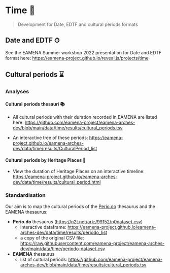 # Time 📅
> Development for Date, EDTF and cultural periods formats

## Date and EDTF ⏱

See the EAMENA Summer workshop 2022 presentation for Date and EDTF format here: https://eamena-project.github.io/reveal.js/projects/time

## Cultural periods ⌛

### Analyses
#### Cultural periods thesauri 📚

* All cultural periods with their duration recorded in EAMENA are listed here: https://github.com/eamena-project/eamena-arches-dev/blob/main/data/time/results/cultural_periods.tsv

* An interactive tree of these periods: https://eamena-project.github.io/eamena-arches-dev/data/time/results/CulturalPeriod_list

#### Cultural periods by Heritage Places 🕌

* View the duration of Heritage Places on an interactive timeline: https://eamena-project.github.io/eamena-arches-dev/data/time/results/cultural_period.html

### Standardisation

Our aim is to map the cultural periods of the [Perio.do](https://perio.do/en/) thesaurus and the EAMENA thesaurus:
- **Perio.do** thesaurus (https://n2t.net/ark:/99152/p0dataset.csv)
    - interactive dataframe: https://eamena-project.github.io/eamena-arches-dev/data/time/results/periodo_list
    - a copy of the original CSV file: https://raw.githubusercontent.com/eamena-project/eamena-arches-dev/main/data/time/periodo-dataset.csv
- **EAMENA** thesaurus
    - list of cultural periods: https://github.com/eamena-project/eamena-arches-dev/blob/main/data/time/results/cultural_periods.tsv




